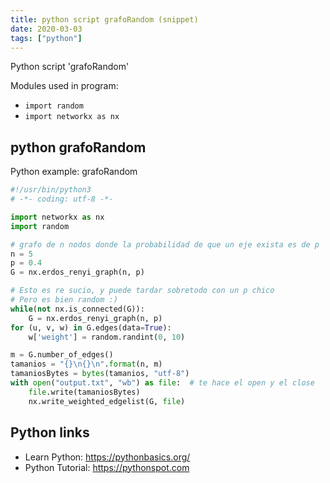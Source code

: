 ```yaml
---
title: python script grafoRandom (snippet)
date: 2020-03-03
tags: ["python"]
---
```

Python script 'grafoRandom'


Modules used in program: 
* `import random`
* `import networkx as nx`

## python grafoRandom

Python example: grafoRandom

```python
#!/usr/bin/python3
# -*- coding: utf-8 -*-

import networkx as nx
import random

# grafo de n nodos donde la probabilidad de que un eje exista es de p
n = 5
p = 0.4
G = nx.erdos_renyi_graph(n, p)

# Esto es re sucio, y puede tardar sobretodo con un p chico
# Pero es bien random :)
while(not nx.is_connected(G)):
    G = nx.erdos_renyi_graph(n, p)
for (u, v, w) in G.edges(data=True):
    w['weight'] = random.randint(0, 10)

m = G.number_of_edges()
tamanios = "{}\n{}\n".format(n, m)
tamaniosBytes = bytes(tamanios, "utf-8")
with open("output.txt", "wb") as file:  # te hace el open y el close
    file.write(tamaniosBytes)
    nx.write_weighted_edgelist(G, file)


```

## Python links

- Learn Python: https://pythonbasics.org/
- Python Tutorial: https://pythonspot.com
